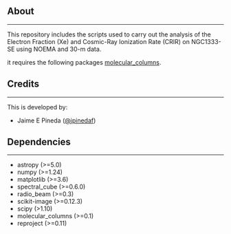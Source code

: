 About
-----
-----

This repository includes the scripts used to carry out the analysis of the Electron Fraction (Xe) and Cosmic-Ray Ionization Rate (CRIR) on NGC1333-SE using NOEMA and 30-m data.

it requires the following packages [molecular_columns](https://github.com/jpinedaf/molecular_columns).


Credits
-------
-------

This is developed by:
* Jaime E Pineda ([@jpinedaf](http://github.com/jpinedaf))

Dependencies
------------
------------

* astropy (>=5.0)
* numpy (>=1.24)
* matplotlib (>=3.6)
* spectral_cube (>=0.6.0)
* radio_beam (>=0.3)
* scikit-image (>=0.12.3)
* scipy (>1.10)
* molecular_columns (>=0.1)
* reproject (>=0.11)
